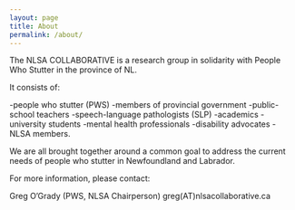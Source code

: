 ```yaml
---
layout: page
title: About
permalink: /about/
---
```


The NLSA COLLABORATIVE is a research group in solidarity with People Who Stutter in the province of NL.

It consists of:

-people who stutter (PWS)
-members of provincial government
-public-school teachers
-speech-language pathologists (SLP)
-academics
-university students
-mental health professionals
-disability advocates
-NLSA members.

We are all brought together around a common goal to address the current needs of people who stutter in Newfoundland and Labrador.

For more information, please contact:

Greg O’Grady (PWS, NLSA Chairperson) greg(AT)nlsacollaborative.ca
